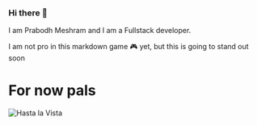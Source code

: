 ### Hi there 👋

I am Prabodh Meshram and I am a Fullstack developer.

I am not pro in this markdown game 🎮  yet, but this is going to stand out soon 

# For now pals 
![Hasta la Vista](https://media.giphy.com/media/3oEjHSNWEQN0DbSULu/giphy.gif) 
<!--
**prabodhmeshram/prabodhmeshram** is a ✨ _special_ ✨ repository because its `README.md` (this file) appears on your GitHub profile.
-->
